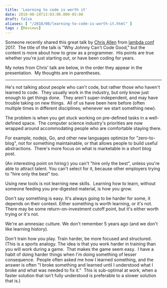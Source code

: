 ```yaml
---
title: 'Learning to code is worth it'
date: 2018-08-24T13:03:00.000-05:00
draft: false
aliases: [ "/2018/08/learning-to-code-is-worth-it.html" ]
tags : [Reviews]
---
```


Someone recently shared this great talk by [Chris Allen](http://bitemyapp.com/) from [lambda conf](http://lambdaconf.us/) 2017.  The title of the talk is "Why Johnny Can't Code Good," but the content is more about how to grow as a programmer.  His points are true whether you're just starting out, or have been coding for years.  
  
  

  
My notes from Chris' talk are below, in the order they appear in the presentation.  My thoughts are in parentheses.  
  

* * *

  
He's not talking about people who can't code, but rather those who haven't learned to code.  They usually work in the industry, but only know just enough to get things done.  They aren't super-independent, and may have trouble taking on new things.  All of us have been here before (often multiple times in different disciplines; whenever we start something new).  
  
The problem is when you get stuck working on pre-defined tasks in a well-defined space.  The computer science industry's priorities are now wrapped around accommodating people who are comfortable staying there.  
  
For example, nodejs, Go, and other new languages optimize for "zero-to-blog", not for something maintainable, or that allows people to build useful abstractions.  There's more focus on what is marketable in a short blog post.  
  

(An interesting point on hiring:) you can't "hire only the best", unless you're able to attract talent. You can't select for it, because other employers trying to "hire only the best" too.

  

Using new tools is not learning new skills.  Learning how to learn, without someone feeding you pre-digested material, is how you grow.

  

Don't say something is easy. It's always going to be harder for some, it depends on their context. Either something is worth learning, or it's not. There may be some return-on-investment cutoff point, but it's either worth trying or it's not.

  

We're an amnesiac culture. We don't remember 5 years ago (and we don't like learning history).

  

Don't train how you play. Train harder, be more focused and structured.  (This is a sports analogy. The idea is that you work harder in training than you will work during a game.  That makes the game seem easy.  I have a habit of doing harder things when I'm doing something of lesser consequence.  People often asked me how I learned something, and the answer is often "I broke something and learned until I understood what I broke and what was needed to fix it."  This is sub-optimal at work, when a faster solution that isn't fully understood is preferable to a slower solution that is.)